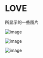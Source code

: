 # LOVE
所显示的一些图片

![image](https://github.com/jdl1999102/LOVE/blob/master/Image/music.gif)

![image](https://github.com/jdl1999102/LOVE/blob/master/Image/music_no.png)

![image](https://github.com/jdl1999102/LOVE/blob/master/Image/music_off.png)
